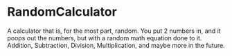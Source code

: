 # RandomCalculator
A calculator that is, for the most part, random. You put 2 numbers in, and it poops out the numbers, but with a random math equation done to it. Addition, Subtraction, Division, Multiplication, and maybe more in the future.
